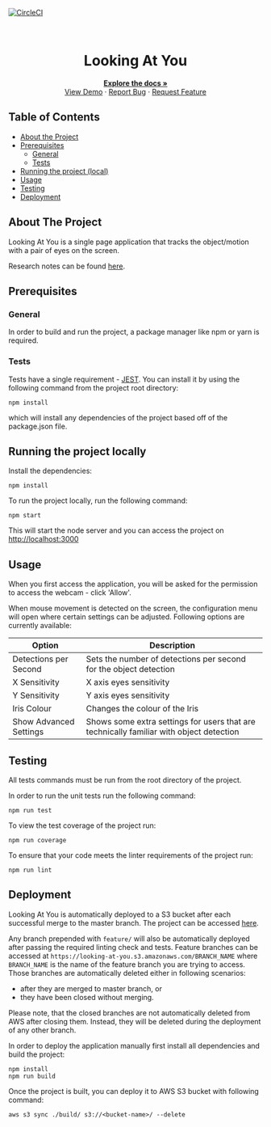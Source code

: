 <!-- PROJECT SHIELDS -->

[![CircleCI](https://img.shields.io/circleci/build/github/ScottLogic/lookingatyou/master.svg?label=master&style=badge&token=ab5d53d5a9479d50259a1d2febaa710964b4bd8c)](https://circleci.com/gh/ScottLogic/lookingatyou)

<!-- PROJECT LOGO -->
<br />
<p align="center">

  <h1 align="center">Looking At You</h1>

  <p align="center">
    <a href="https://github.com/ScottLogic/lookingatyou/blob/master/README.md"><strong>Explore the docs »</strong></a>
    <br />
    <a href="https://looking-at-you.s3.amazonaws.com/index.html">View Demo</a>
    ·
    <a href="https://github.com/ScottLogic/lookingatyou/issues">Report Bug</a>
    ·
    <a href="https://github.com/ScottLogic/lookingatyou/issues">Request Feature</a>
  </p>
</p>

## Table of Contents

-   [About the Project](#about-the-project)
-   [Prerequisites](#prerequisites)
    -   [General](#general)
    -   [Tests](#tests)
-   [Running the project (local)](#running-the-project-locally)
-   [Usage](#usage)
-   [Testing](#testing)
-   [Deployment](#deployment)

## About The Project

Looking At You is a single page application that tracks the object/motion with a pair of eyes on the screen.

Research notes can be found [here](https://docs.google.com/document/d/1qzaegY8RV-7zI8W8PFPsT_O9LhHEo22WNC5yQh8-n_Q/edit#heading=h.e2w0fl8vj3ca_).

## Prerequisites

### General

In order to build and run the project, a package manager like npm or yarn is required.

### Tests

Tests have a single requirement - [JEST](https://jestjs.io/). You can install it by using the following command from the project root directory:

```
npm install
```

which will install any dependencies of the project based off of the package.json file.

## Running the project locally

Install the dependencies:

```
npm install
```

To run the project locally, run the following command:

```
npm start
```

This will start the node server and you can access the project on [http://localhost:3000](http://localhost:3000)

## Usage

When you first access the application, you will be asked for the permission to access the webcam - click 'Allow'.

When mouse movement is detected on the screen, the configuration menu will open where certain settings can be adjusted. Following options are currently available:

| Option                 | Description                                                                             |
| ---------------------- | --------------------------------------------------------------------------------------- |
| Detections per Second  | Sets the number of detections per second for the object detection                       |
| X Sensitivity          | X axis eyes sensitivity                                                                 |
| Y Sensitivity          | Y axis eyes sensitivity                                                                 |
| Iris Colour            | Changes the colour of the Iris                                                          |
| Show Advanced Settings | Shows some extra settings for users that are technically familiar with object detection |

## Testing

All tests commands must be run from the root directory of the project.

In order to run the unit tests run the following command:

```
npm run test
```

To view the test coverage of the project run:

```
npm run coverage
```

To ensure that your code meets the linter requirements of the project run:

```
npm run lint
```

## Deployment

Looking At You is automatically deployed to a S3 bucket after each successful merge to the master branch. The project can be accessed [here](https://looking-at-you.s3.amazonaws.com/index.html).

Any branch prepended with `feature/` will also be automatically deployed after passing the required linting check and tests. Feature branches can be accessed at `https://looking-at-you.s3.amazonaws.com/BRANCH_NAME` where `BRANCH_NAME` is the name of the feature branch you are trying to access. Those branches are automatically deleted either in following scenarios:

-   after they are merged to master branch, or
-   they have been closed without merging.

Please note, that the closed branches are not automatically deleted from AWS after closing them. Instead, they will be deleted during the deployment of any other branch.

In order to deploy the application manually first install all dependencies and build the project:

```
npm install
npm run build
```

Once the project is built, you can deploy it to AWS S3 bucket with following command:

```
aws s3 sync ./build/ s3://<bucket-name>/ --delete
```
